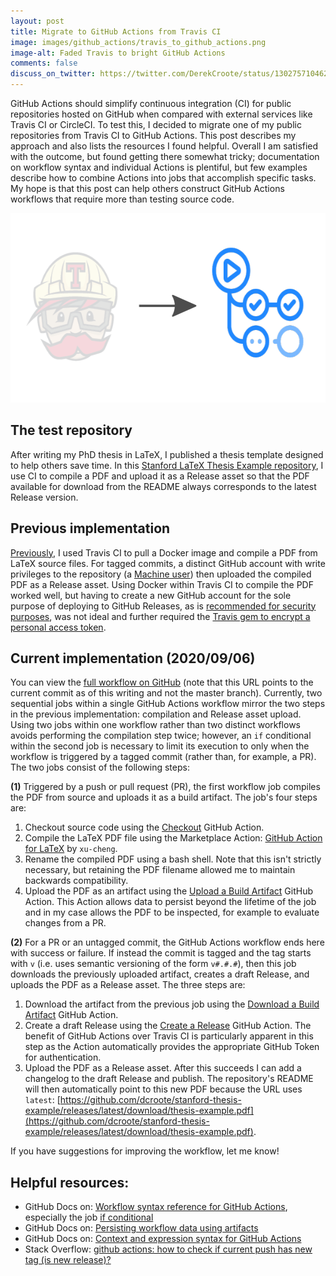 ```yaml
---
layout: post
title: Migrate to GitHub Actions from Travis CI
image: images/github_actions/travis_to_github_actions.png
image-alt: Faded Travis to bright GitHub Actions
comments: false
discuss_on_twitter: https://twitter.com/DerekCroote/status/1302757104625750016
---
```


GitHub Actions should simplify continuous integration (CI) for public repositories hosted on GitHub when compared with external services like Travis CI or CircleCI. To test this, I decided to migrate one of my public repositories from Travis CI to GitHub Actions. This post describes my approach and also lists the resources I found helpful. Overall I am satisfied with the outcome, but found getting there somewhat tricky; documentation on workflow syntax and individual Actions is plentiful, but few examples describe how to combine Actions into jobs that accomplish specific tasks. My hope is that this post can help others construct GitHub Actions workflows that require more than testing source code.

<img src="/images/github_actions/travis_to_github_actions.png" alt="Migrate to GitHub Actions from Travis CI" class="centered_img" width="606" height="303" />

## The test repository
After writing my PhD thesis in LaTeX, I published a thesis template designed to help others save time. In this [Stanford LaTeX Thesis Example repository](https://github.com/dcroote/stanford-thesis-example), I use CI to compile a PDF and upload it as a Release asset so that the PDF available for download from the README always corresponds to the latest Release version.

## Previous implementation
[Previously](https://github.com/dcroote/stanford-thesis-example/blob/aa4d62bb17849f89c460a47ce88b5c5f05586054/.travis.yml), I used Travis CI to pull a Docker image and compile a PDF from LaTeX source files. For tagged commits, a distinct GitHub account with write privileges to the repository (a [Machine user](https://developer.github.com/v3/guides/managing-deploy-keys/#machine-users)) then uploaded the compiled PDF as a Release asset. Using Docker within Travis CI to compile the PDF worked well, but having to create a new GitHub account for the sole purpose of deploying to GitHub Releases, as is [recommended for security purposes](https://docs.travis-ci.com/user/deployment-v2/providers/releases/#authenticating-with-an-oauth-token), was not ideal and further required the [Travis gem to encrypt a personal access token](https://docs.travis-ci.com/user/environment-variables#defining-encrypted-variables-in-travisyml).

## Current implementation (2020/09/06)
You can view the [full workflow on GitHub](https://github.com/dcroote/stanford-thesis-example/blob/2f89058fbc73e9887c659ed1197b73fce7d9333a/.github/workflows/build.yml) (note that this URL points to the current commit as of this writing and not the master branch). Currently, two sequential jobs within a single GitHub Actions workflow mirror the two steps in the previous implementation: compilation and Release asset upload. Using two jobs within one workflow rather than two distinct workflows avoids performing the compilation step twice; however, an `if` conditional within the second job is necessary to limit its execution to only when the workflow is triggered by a tagged commit (rather than, for example, a PR). The two jobs consist of the following steps:

**(1)** Triggered by a push or pull request (PR), the first workflow job compiles the PDF from source and uploads it as a build artifact. The job's four steps are:
1. Checkout source code using the [Checkout](https://github.com/marketplace/actions/checkout) GitHub Action.
2. Compile the LaTeX PDF file using the Marketplace Action: [GitHub Action for LaTeX](https://github.com/marketplace/actions/github-action-for-latex) by `xu-cheng`. 
3. Rename the compiled PDF using a bash shell. Note that this isn't strictly necessary, but retaining the PDF filename allowed me to maintain backwards compatibility.
4. Upload the PDF as an artifact using the [Upload a Build Artifact](https://github.com/marketplace/actions/upload-a-build-artifact) GitHub Action. This Action allows data to persist beyond the lifetime of the job and in my case allows the PDF to be inspected, for example to evaluate changes from a PR.

**(2)** For a PR or an untagged commit, the GitHub Actions workflow ends here with success or failure. If instead the commit is tagged and the tag starts with `v` (i.e. uses semantic versioning of the form `v#.#.#`), then this job downloads the previously uploaded artifact, creates a draft Release, and uploads the PDF as a Release asset. The three steps are:
1. Download the artifact from the previous job using the [Download a Build Artifact](https://github.com/marketplace/actions/download-a-build-artifact) GitHub Action.
2. Create a draft Release using the [Create a Release](https://github.com/marketplace/actions/create-a-release) GitHub Action. The benefit of GitHub Actions over Travis CI is particularly apparent in this step as the Action automatically provides the appropriate GitHub Token for authentication.
3. Upload the PDF as a Release asset. After this succeeds I can add a changelog to the draft Release and publish. The repository's README will then automatically point to this new PDF because the URL uses `latest`: [https://github.com/dcroote/stanford-thesis-example/releases/latest/download/thesis-example.pdf](https://github.com/dcroote/stanford-thesis-example/releases/latest/download/thesis-example.pdf).

If you have suggestions for improving the workflow, let me know!

## Helpful resources:
- GitHub Docs on: [Workflow syntax reference for GitHub Actions](https://docs.github.com/en/actions/reference/workflow-syntax-for-github-actions), especially the job [if conditional](https://docs.github.com/en/actions/reference/workflow-syntax-for-github-actions#jobsjob_idif)
- GitHub Docs on: [Persisting workflow data using artifacts](https://docs.github.com/en/actions/configuring-and-managing-workflows/persisting-workflow-data-using-artifacts)
- GitHub Docs on: [Context and expression syntax for GitHub Actions](https://docs.github.com/en/actions/reference/context-and-expression-syntax-for-github-actions)
- Stack Overflow: [github actions: how to check if current push has new tag (is new release)?](https://stackoverflow.com/a/58478262) 

